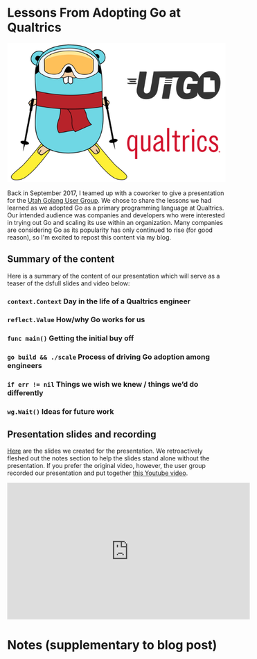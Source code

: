 # Lessons From Adopting Go at Qualtrics

![UTGO + Qualtrics](../static/public/images/utgo-qualtrics.png)

Back in September 2017, I teamed up with a coworker to give a presentation for the [Utah Golang User Group](http://utahgolang.com/). We chose to share the lessons we had learned as we adopted Go as a primary programming language at Qualtrics. Our intended audience was companies and developers who were interested in trying out Go and scaling its use within an organization. Many companies are considering Go as its popularity has only continued to rise (for good reason), so I'm excited to repost this content via my blog.

## Summary of the content

Here is a summary of the content of our presentation which will serve as a teaser of the dsfull slides and video below:

### `context.Context` Day in the life of a Qualtrics engineer

### `reflect.Value` How/why Go works for us

### `func main()` Getting the initial buy off

### `go build && ./scale` Process of driving Go adoption among engineers

### `if err != nil` Things we wish we knew / things we’d do differently

### `wg.Wait()` Ideas for future work

## Presentation slides and recording

[Here](https://docs.google.com/presentation/d/18JiufQTTm8GxFRb2uyg2C8RHmm5NbtWU9Se7vBtwkUY/edit?usp=sharing) are the slides we created for the presentation. We retroactively fleshed out the notes section to help the slides stand alone without the presentation. If you prefer the original video, however, the user group recorded our presentation and put together [this Youtube video](https://www.youtube.com/watch?v=8wmEL0JwHQA&feature=youtu.be).

<iframe width="560" height="315" src="https://www.youtube.com/embed/8wmEL0JwHQA" frameborder="0" allow="autoplay; encrypted-media" allowfullscreen></iframe>

# Notes (supplementary to blog post)

